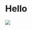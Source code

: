 Hello
=====
![](https://github-readme-stats.vercel.app/api?username=Lasauce6&theme=blue-green&hide_border=false&include_all_commits=true&count_private=true)<br/>
